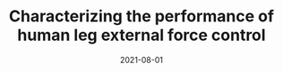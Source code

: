 ---
title: "Characterizing the performance of human leg external force control"
collection: publications
permalink: /publication/2021-ForceControl
date: 2021-08-01
venue: 'Engineering'
paperurl: 'https://www.biorxiv.org/content/10.1101/2021.08.09.455741v1'
link: 'https://www.biorxiv.org/content/10.1101/2021.08.09.455741v1'
github: 'https://github.com/pkudzia/Paper-LegExternalForceControl'
citation: 'Kudzia P., Robinovitch S. Donelan M. Characterizing the performance of human leg external force control (PrePrint: bioRxiv | in review). 2021'
---